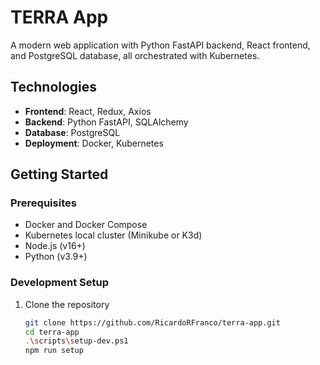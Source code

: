 # TERRA App

A modern web application with Python FastAPI backend, React frontend, and PostgreSQL database, all orchestrated with Kubernetes.

## Technologies

- **Frontend**: React, Redux, Axios
- **Backend**: Python FastAPI, SQLAlchemy
- **Database**: PostgreSQL
- **Deployment**: Docker, Kubernetes

## Getting Started

### Prerequisites

- Docker and Docker Compose
- Kubernetes local cluster (Minikube or K3d)
- Node.js (v16+)
- Python (v3.9+)

### Development Setup

1. Clone the repository
   ```bash
   git clone https://github.com/RicardoRFranco/terra-app.git
   cd terra-app
   .\scripts\setup-dev.ps1
   npm run setup
